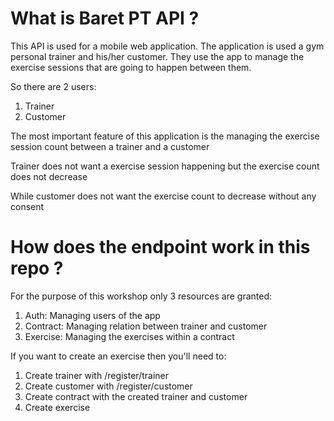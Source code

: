 # What is Baret PT API ?

This API is used for a mobile web application. The application is used a gym personal trainer and his/her customer. They use the app to manage the exercise sessions that are going to happen between them.

So there are 2 users:

1. Trainer
2. Customer

The most important feature of this application is the managing the exercise session count between a trainer and a customer

Trainer does not want a exercise session happening but the exercise count does not decrease

While customer does not want the exercise count to decrease without any consent

# How does the endpoint work in this repo ?

For the purpose of this workshop only 3 resources are granted:

1. Auth: Managing users of the app
2. Contract: Managing relation between trainer and customer
3. Exercise: Managing the exercises within a contract

If you want to create an exercise then you'll need to:

1. Create trainer with /register/trainer
2. Create customer with /register/customer
3. Create contract with the created trainer and customer
4. Create exercise
